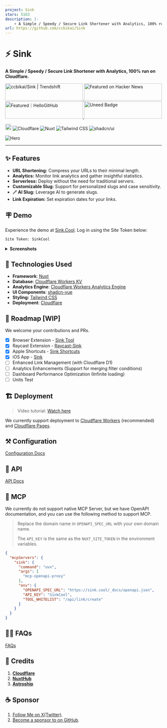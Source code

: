 ```yaml
---
project: Sink
stars: 5163
description: |-
    ⚡ A Simple / Speedy / Secure Link Shortener with Analytics, 100% run on Cloudflare.
url: https://github.com/ccbikai/Sink
---
```


# ⚡ Sink

**A Simple / Speedy / Secure Link Shortener with Analytics, 100% run on Cloudflare.**

<a href="https://trendshift.io/repositories/10421" target="_blank">
  <img
    src="https://trendshift.io/api/badge/repositories/10421"
    alt="ccbikai/Sink | Trendshift"
    width="250"
    height="55"
  />
</a>
<a href="https://news.ycombinator.com/item?id=40843683" target="_blank">
  <img
    src="https://hackernews-badge.vercel.app/api?id=40843683"
    alt="Featured on Hacker News"
    width="250"
    height="55"
  />
</a>
<a href="https://hellogithub.com/repository/57771fd91d1542c7a470959b677a9944" target="_blank">
  <img
    src="https://abroad.hellogithub.com/v1/widgets/recommend.svg?rid=57771fd91d1542c7a470959b677a9944&claim_uid=qi74Zp23wYKeAVB&theme=neutral"
    alt="Featured｜HelloGitHub"
    width="250"
    height="55"
  />
</a>
<a href="https://www.uneed.best/tool/sink" target="_blank">
  <img
    src="https://www.uneed.best/POTW1.png"
    alt="Uneed Badge"
    width="250"
    height="55"
  />
</a>

[<img src="https://devin.ai/assets/deepwiki-badge.png" alt="DeepWiki" height="20"/>](https://deepwiki.com/ccbikai/Sink)
![Cloudflare](https://img.shields.io/badge/Cloudflare-F69652?style=flat&logo=cloudflare&logoColor=white)
![Nuxt](https://img.shields.io/badge/Nuxt-00DC82?style=flat&logo=nuxtdotjs&logoColor=white)
![Tailwind CSS](https://img.shields.io/badge/Tailwind%20CSS-06B6D4?style=flat&logo=tailwindcss&logoColor=white)
![shadcn/ui](https://img.shields.io/badge/shadcn/ui-000000?style=flat&logo=shadcnui&logoColor=white)

![Hero](./public/image.png)

---

## ✨ Features

- **URL Shortening:** Compress your URLs to their minimal length.
- **Analytics:** Monitor link analytics and gather insightful statistics.
- **Serverless:** Deploy without the need for traditional servers.
- **Customizable Slug:** Support for personalized slugs and case sensitivity.
- **🪄 AI Slug:** Leverage AI to generate slugs.
- **Link Expiration:** Set expiration dates for your links.

## 🪧 Demo

Experience the demo at [Sink.Cool](https://sink.cool/dashboard). Log in using the Site Token below:

```txt
Site Token: SinkCool
```

<details>
  <summary><b>Screenshots</b></summary>
  <img alt="Analytics" src="./docs/images/sink.cool_dashboard.png"/>
  <img alt="Links" src="./docs/images/sink.cool_dashboard_links.png"/>
  <img alt="Link Analytics" src="./docs/images/sink.cool_dashboard_link_slug.png"/>
</details>

## 🧱 Technologies Used

- **Framework**: [Nuxt](https://nuxt.com/)
- **Database**: [Cloudflare Workers KV](https://developers.cloudflare.com/kv/)
- **Analytics Engine**: [Cloudflare Workers Analytics Engine](https://developers.cloudflare.com/analytics/)
- **UI Components**: [shadcn-vue](https://www.shadcn-vue.com/)
- **Styling:** [Tailwind CSS](https://tailwindcss.com/)
- **Deployment**: [Cloudflare](https://www.cloudflare.com/)

## 🚗 Roadmap [WIP]

We welcome your contributions and PRs.

- [x] Browser Extension - [Sink Tool](https://github.com/zhuzhuyule/sink-extension)
- [x] Raycast Extension - [Raycast-Sink](https://github.com/foru17/raycast-sink)
- [x] Apple Shortcuts - [Sink Shortcuts](https://s.search1api.com/sink001)
- [x] iOS App - [Sink](https://apps.apple.com/app/id6745417598)
- [ ] Enhanced Link Management (with Cloudflare D1)
- [ ] Analytics Enhancements (Support for merging filter conditions)
- [ ] Dashboard Performance Optimization (Infinite loading)
- [ ] Units Test

## 🏗️ Deployment

> Video tutorial: [Watch here](https://www.youtube.com/watch?v=MkU23U2VE9E)

We currently support deployment to [Cloudflare Workers](./docs/deployment/workers.md) (recommended) and [Cloudflare Pages](./docs/deployment/pages.md).

## ⚒️ Configuration

[Configuration Docs](./docs/configuration.md)

## 🔌 API

[API Docs](./docs/api.md)

## 🧰 MCP

We currently do not support native MCP Server, but we have OpenAPI documentation, and you can use the following method to support MCP.

> Replace the domain name in `OPENAPI_SPEC_URL` with your own domain name.
>
> The `API_KEY` is the same as the `NUXT_SITE_TOKEN` in the environment variables.

```json
{
  "mcpServers": {
    "sink": {
      "command": "uvx",
      "args": [
        "mcp-openapi-proxy"
      ],
      "env": {
        "OPENAPI_SPEC_URL": "https://sink.cool/_docs/openapi.json",
        "API_KEY": "SinkCool",
        "TOOL_WHITELIST": "/api/link/create"
      }
    }
  }
}
```

## 🙋🏻 FAQs

[FAQs](./docs/faqs.md)

## 💖 Credits

1. [**Cloudflare**](https://www.cloudflare.com/)
2. [**NuxtHub**](https://hub.nuxt.com/)
3. [**Astroship**](https://astroship.web3templates.com/)

## ☕ Sponsor

1. [Follow Me on X(Twitter)](https://404.li/kai).
2. [Become a sponsor to on GitHub](https://github.com/sponsors/ccbikai).

